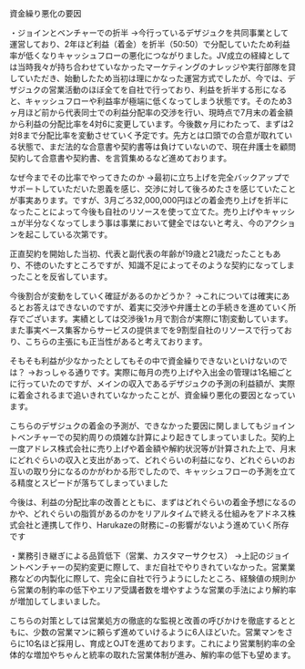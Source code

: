 資金繰り悪化の要因

・ジョインとベンチャーでの折半
→今行っているデザジュクを共同事業として運営しており、2年ほど利益（着金）を折半（50:50）で分配していたため利益率が低くなりキャッシュフローの悪化につながりました。JV成立の経緯としては当時我々が持ち合わせていなかったマーケティングのナレッジや実行部隊を貸していただき、始動したため当初は理にかなった運営方式でしたが、今では、デザジュクの営業活動のほぼ全てを自社で行っており、利益を折半する形になると、キャッシュフローや利益率が極端に低くなってしまう状態です。そのため3ヶ月ほど前から代表同士での利益分配率の交渉を行い、現時点で7月末の着金額から利益の分配比率を4対6に変更しています。今後数ヶ月にわたって、まずは2対8まで分配比率を変動させていく予定です。先方とは口頭での合意が取れている状態で、まだ法的な合意書や契約書等は負けていないので、現在弁護士を顧問契約して合意書や契約書、を言質集めるなど進めております。

なぜ今までその比率でやってきたのか
→最初に立ち上げを完全バックアップでサポートしていただいた恩義を感じ、交渉に対して後ろめたさを感じていたことが事実あります。ですが、3月ごろ32,000,000円ほどの着金売り上げを折半になったことによって今後も自社のリソースを使って立てた。売り上げやキャッシュが半分なくなってしまう事は事業において健全ではないと考え、今のアクションを起こしている次第です。

正直契約を開始した当初、代表と副代表の年齢が19歳と21歳だったこともあり、不徳のいたすところですが、知識不足によってそのような契約になってしまったことを反省しています。

今後割合が変動をしていく確証があるのかどうか？
→これについては確実にあるとお答えはできないのですが、着実に交渉や弁護士との手続きを進めていく所存でございます。実績としては交渉後1ヵ月で割合が実際に1割変動しています。また事実ベース集客からサービスの提供までを9割型自社のリソースで行っており、こちらの主張にも正当性があると考えております。

そもそも利益が少なかったとしてもその中で資金繰りできないといけないのでは？
→おっしゃる通りです。実際に毎月の売り上げや入出金の管理は1名細ごとに行っていたのですが、メインの収入であるデザジュクの予測の利益額が、実際に着金されるまで追いきれていなかったことが、資金繰り悪化の要因となっています。

こちらのデザジュクの着金の予測が、できなかった要因に関しましてもジョイントベンチャーでの契約周りの煩雑な計算により起きてしまっていました。契約上一度アドレス株式会社に売り上げや着金額や解約状況等が計算された上で、月末にどれぐらいの収入と支出があって、どれぐらいの利益になり、どれぐらいのお互いの取り分になるのかがわかる形でしたので、キャッシュフローの予測を立てる精度とスピードが落ちてしまっていました

今後は、利益の分配比率の改善とともに、まずはどれぐらいの着金予想になるのかや、どれぐらいの脂質があるのかをリアルタイムで終える仕組みをアドネス株式会社と連携して作り、Harukazeの財務に−の影響がないよう進めていく所存です

・業務引き継ぎによる品質低下（営業、カスタマーサクセス）
→上記のジョイントベンチャーの契約変更に際して、まだ自社でやりきれていなかった。営業業務などの内製化に際して、完全に自社で行うようにしたところ、経験値の規則から営業の制約率の低下やエリア受講者数を増やすような営業の手法により解約率が増加してしまいました。

こちらの対策としては営業処方の徹底的な監視と改善の呼びかけを徹底するとともに、少数の営業マンに頼らず進めていけるように6人ほどいた。営業マンをさらに10名ほど採用し、育成とOJTを進めております。これにより営業制約率の全体的な増加やちゃんと統率の取れた営業体制が進み、解約率の低下も望めます。